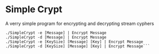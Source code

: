 # Simple Crypt
A verry simple program for encrypting and decrypting stream cyphers

 ```./SimpleCrypt -s [Key] | Set Key
 ./SimpleCrypt -e [Message] | Encrypt Message
 ./SimpleCrypt -d [Message] | Encrypt Message
 ./SimpleCrypt -e [KeySize] [Message] [Key] | Encrypt Message
 ./SimpleCrypt -d [KeySize] [Message] [Key] | Encrypt Message```

